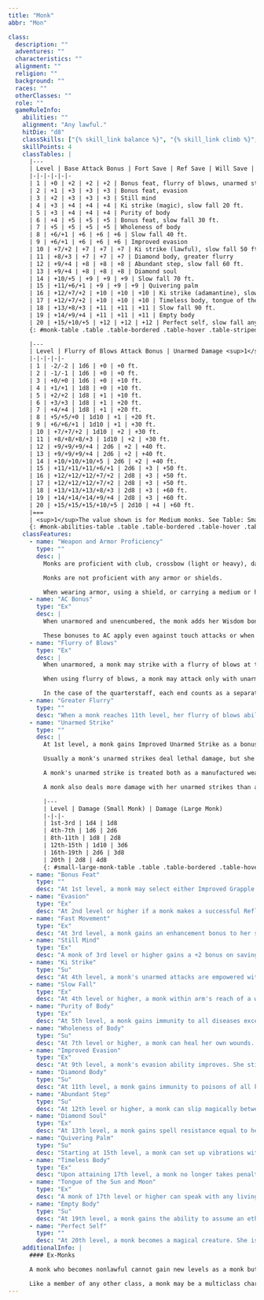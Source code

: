 ```yaml
---
title: "Monk"
abbr: "Mon"

class:
  description: ""
  adventures: ""
  characteristics: ""
  alignment: ""
  religion: ""
  background: ""
  races: ""
  otherClasses: ""
  role: ""
  gameRuleInfo:
    abilities: ""
    alignment: "Any lawful."
    hitDie: "d8"
    classSkills: ["{% skill_link balance %}", "{% skill_link climb %}", "{% skill_link concentration %}", "{% skill_link craft %}", "{% skill_link diplomacy %}", "{% skill_link escape-artist %}", "{% skill_link hide %}", "{% skill_link jump %}", "{% skill_link knowledge 'Knowledge (Arcana)' %}", "{% skill_link knowledge 'Knowledge (Religion)' %}", "{% skill_link listen %}", "{% skill_link move-silently %}", "{% skill_link perform %}", "{% skill_link profession %}", "{% skill_link sense-motive %}", "{% skill_link spot %}", "{% skill_link swim %}", "{% skill_link tumble %}"]
    skillPoints: 4
    classTables: |
      |---
      | Level | Base Attack Bonus | Fort Save | Ref Save | Will Save | Special
      |-|-|-|-|-|-
      | 1 | +0 | +2 | +2 | +2 | Bonus feat, flurry of blows, unarmed strike
      | 2 | +1 | +3 | +3 | +3 | Bonus feat, evasion
      | 3 | +2 | +3 | +3 | +3 | Still mind
      | 4 | +3 | +4 | +4 | +4 | Ki strike (magic), slow fall 20 ft.
      | 5 | +3 | +4 | +4 | +4 | Purity of body
      | 6 | +4 | +5 | +5 | +5 | Bonus feat, slow fall 30 ft.
      | 7 | +5 | +5 | +5 | +5 | Wholeness of body
      | 8 | +6/+1 | +6 | +6 | +6 | Slow fall 40 ft.
      | 9 | +6/+1 | +6 | +6 | +6 | Improved evasion
      | 10 | +7/+2 | +7 | +7 | +7 | Ki strike (lawful), slow fall 50 ft.
      | 11 | +8/+3 | +7 | +7 | +7 | Diamond body, greater flurry
      | 12 | +9/+4 | +8 | +8 | +8 | Abundant step, slow fall 60 ft.
      | 13 | +9/+4 | +8 | +8 | +8 | Diamond soul
      | 14 | +10/+5 | +9 | +9 | +9 | Slow fall 70 ft.
      | 15 | +11/+6/+1 | +9 | +9 | +9 | Quivering palm
      | 16 | +12/+7/+2 | +10 | +10 | +10 | Ki strike (adamantine), slow fall 80 ft.
      | 17 | +12/+7/+2 | +10 | +10 | +10 | Timeless body, tongue of the sun and moon
      | 18 | +13/+8/+3 | +11 | +11 | +11 | Slow fall 90 ft.
      | 19 | +14/+9/+4 | +11 | +11 | +11 | Empty body
      | 20 | +15/+10/+5 | +12 | +12 | +12 | Perfect self, slow fall any distance
      {: #monk-table .table .table-bordered .table-hover .table-striped data-caption="Table: The Monk" }

      |---
      | Level | Flurry of Blows Attack Bonus | Unarmed Damage <sup>1</sup> | AC Bonus | Unarmored Speed Bonus
      |-|-|-|-|-
      | 1 | -2/-2 | 1d6 | +0 | +0 ft.
      | 2 | -1/-1 | 1d6 | +0 | +0 ft.
      | 3 | +0/+0 | 1d6 | +0 | +10 ft.
      | 4 | +1/+1 | 1d8 | +0 | +10 ft.
      | 5 | +2/+2 | 1d8 | +1 | +10 ft.
      | 6 | +3/+3 | 1d8 | +1 | +20 ft.
      | 7 | +4/+4 | 1d8 | +1 | +20 ft.
      | 8 | +5/+5/+0 | 1d10 | +1 | +20 ft.
      | 9 | +6/+6/+1 | 1d10 | +1 | +30 ft.
      | 10 | +7/+7/+2 | 1d10 | +2 | +30 ft.
      | 11 | +8/+8/+8/+3 | 1d10 | +2 | +30 ft.
      | 12 | +9/+9/+9/+4 | 2d6 | +2 | +40 ft.
      | 13 | +9/+9/+9/+4 | 2d6 | +2 | +40 ft.
      | 14 | +10/+10/+10/+5 | 2d6 | +2 | +40 ft.
      | 15 | +11/+11/+11/+6/+1 | 2d6 | +3 | +50 ft.
      | 16 | +12/+12/+12/+7/+2 | 2d8 | +3 | +50 ft.
      | 17 | +12/+12/+12/+7/+2 | 2d8 | +3 | +50 ft.
      | 18 | +13/+13/+13/+8/+3 | 2d8 | +3 | +60 ft.
      | 19 | +14/+14/+14/+9/+4 | 2d8 | +3 | +60 ft.
      | 20 | +15/+15/+15/+10/+5 | 2d10 | +4 | +60 ft.
      |===
      | <sup>1</sup>The value shown is for Medium monks. See Table: Small or Large Monk Unarmed Damage for Small or Large monks. |<|<|<|<
      {: #monk-abilities-table .table .table-bordered .table-hover .table-striped data-caption="Table: Monk Special Abilities" }
    classFeatures:
      - name: "Weapon and Armor Proficiency"
        type: ""
        desc: |
          Monks are proficient with club, crossbow (light or heavy), dagger, handaxe, javelin, kama, nunchaku, quarterstaff, sai, shuriken, siangham, and sling.

          Monks are not proficient with any armor or shields.

          When wearing armor, using a shield, or carrying a medium or heavy load, a monk loses her AC bonus, as well as her fast movement and flurry of blows abilities.
      - name: "AC Bonus"
        type: "Ex"
        desc: |
          When unarmored and unencumbered, the monk adds her Wisdom bonus (if any) to her AC. In addition, a monk gains a +1 bonus to AC at 5th level. This bonus increases by 1 for every five monk levels thereafter (+2 at 10th, +3 at 15th, and +4 at 20th level).

          These bonuses to AC apply even against touch attacks or when the monk is flat-footed. She loses these bonuses when she is immobilized or helpless, when she wears any armor, when she carries a shield, or when she carries a medium or heavy load.
      - name: "Flurry of Blows"
        type: "Ex"
        desc: |
          When unarmored, a monk may strike with a flurry of blows at the expense of accuracy. When doing so, she may make one extra attack in a round at her highest base attack bonus, but this attack takes a -2 penalty, as does each other attack made that round. The resulting modified base attack bonuses are shown in the Flurry of Blows Attack Bonus column on Table: The Monk. This penalty applies for 1 round, so it also affects attacks of opportunity the monk might make before her next action. When a monk reaches 5th level, the penalty lessens to -1, and at 9th level it disappears. A monk must use a full attack action to strike with a flurry of blows.

          When using flurry of blows, a monk may attack only with unarmed strikes or with special monk weapons (kama, nunchaku, quarterstaff, sai, shuriken, and siangham). She may attack with unarmed strikes and special monk weapons interchangeably as desired. When using weapons as part of a flurry of blows, a monk applies her Strength bonus (not Str bonus &times; 1 &#189; or &times; &#189;) to her damage rolls for all successful attacks, whether she wields a weapon in one or both hands. The monk can't use any weapon other than a special monk weapon as part of a flurry of blows.

          In the case of the quarterstaff, each end counts as a separate weapon for the purpose of using the flurry of blows ability. Even though the quarterstaff requires two hands to use, a monk may still intersperse unarmed strikes with quarterstaff strikes, assuming that she has enough attacks in her flurry of blows routine to do so.
      - name: "Greater Flurry"
        type: ""
        desc: "When a monk reaches 11th level, her flurry of blows ability improves. In addition to the standard single extra attack she gets from flurry of blows, she gets a second extra attack at her full base attack bonus."
      - name: "Unarmed Strike"
        type: ""
        desc: |
          At 1st level, a monk gains Improved Unarmed Strike as a bonus feat. A monk's attacks may be with either fist interchangeably or even from elbows, knees, and feet. This means that a monk may even make unarmed strikes with her hands full. There is no such thing as an off-hand attack for a monk striking unarmed. A monk may thus apply her full Strength bonus on damage rolls for all her unarmed strikes.

          Usually a monk's unarmed strikes deal lethal damage, but she can choose to deal nonlethal damage instead with no penalty on her attack roll. She has the same choice to deal lethal or nonlethal damage while grappling.

          A monk's unarmed strike is treated both as a manufactured weapon and a natural weapon for the purpose of spells and effects that enhance or improve either manufactured weapons or natural weapons.

          A monk also deals more damage with her unarmed strikes than a normal person would, as shown on Table: The Monk. The unarmed damage on Table: The Monk is for Medium monks. A Small monk deals less damage than the amount given there with her unarmed attacks, while a Large monk deals more damage; see Table: Small or Large Monk Unarmed Damage.

          |---
          | Level | Damage (Small Monk) | Damage (Large Monk)
          |-|-|-
          | 1st-3rd | 1d4 | 1d8
          | 4th-7th | 1d6 | 2d6
          | 8th-11th | 1d8 | 2d8
          | 12th-15th | 1d10 | 3d6
          | 16th-19th | 2d6 | 3d8
          | 20th | 2d8 | 4d8
          {: #small-large-monk-table .table .table-bordered .table-hover .table-striped data-caption="Table: Small or Large Monk Unarmed Damage" }
      - name: "Bonus Feat"
        type: ""
        desc: "At 1st level, a monk may select either Improved Grapple or Stunning Fist as a bonus feat. At 2nd level, she may select either Combat Reflexes or Deflect Arrows as a bonus feat. At 6th level, she may select either Improved Disarm or Improved Trip as a bonus feat. A monk need not have any of the prerequisites normally required for these feats to select them."
      - name: "Evasion"
        type: "Ex"
        desc: "At 2nd level or higher if a monk makes a successful Reflex saving throw against an attack that normally deals half damage on a successful save, she instead takes no damage. Evasion can be used only if a monk is wearing light armor or no armor. A helpless monk does not gain the benefit of evasion."
      - name: "Fast Movement"
        type: "Ex"
        desc: "At 3rd level, a monk gains an enhancement bonus to her speed, as shown on Table: The Monk. A monk in armor or carrying a medium or heavy load loses this extra speed."
      - name: "Still Mind"
        type: "Ex"
        desc: "A monk of 3rd level or higher gains a +2 bonus on saving throws against spells and effects from the school of enchantment."
      - name: "Ki Strike"
        type: "Su"
        desc: "At 4th level, a monk's unarmed attacks are empowered with ki. Her unarmed attacks are treated as magic weapons for the purpose of dealing damage to creatures with damage reduction. Ki strike improves with the character's monk level. At 10th level, her unarmed attacks are also treated as lawful weapons for the purpose of dealing damage to creatures with damage reduction. At 16th level, her unarmed attacks are treated as adamantine weapons for the purpose of dealing damage to creatures with damage reduction and bypassing hardness."
      - name: "Slow Fall"
        type: "Ex"
        desc: "At 4th level or higher, a monk within arm's reach of a wall can use it to slow her descent. When first using this ability, she takes damage as if the fall were 20 feet shorter than it actually is. The monk's ability to slow her fall (that is, to reduce the effective distance of the fall when next to a wall) improves with her monk level until at 20th level she can use a nearby wall to slow her descent and fall any distance without harm."
      - name: "Purity of Body"
        type: "Ex"
        desc: "At 5th level, a monk gains immunity to all diseases except for supernatural and magical diseases."
      - name: "Wholeness of Body"
        type: "Su"
        desc: "At 7th level or higher, a monk can heal her own wounds. She can heal a number of hit points of damage equal to twice her current monk level each day, and she can spread this healing out among several uses."
      - name: "Improved Evasion"
        type: "Ex"
        desc: "At 9th level, a monk's evasion ability improves. She still takes no damage on a successful Reflex saving throw against attacks, but henceforth she takes only half damage on a failed save. A helpless monk does not gain the benefit of improved evasion."
      - name: "Diamond Body"
        type: "Su"
        desc: "At 11th level, a monk gains immunity to poisons of all kinds."
      - name: "Abundant Step"
        type: "Su"
        desc: "At 12th level or higher, a monk can slip magically between spaces, as if using the spell _dimension door_, once per day. Her caster level for this effect is one-half her monk level (rounded down)."
      - name: "Diamond Soul"
        type: "Ex"
        desc: "At 13th level, a monk gains spell resistance equal to her current monk level + 10. In order to affect the monk with a spell, a spellcaster must get a result on a caster level check (1d20 + caster level) that equals or exceeds the monk's spell resistance."
      - name: "Quivering Palm"
        type: "Su"
        desc: "Starting at 15th level, a monk can set up vibrations within the body of another creature that can thereafter be fatal if the monk so desires. She can use this quivering palm attack once a week, and she must announce her intent before making her attack roll. Constructs, oozes, plants, undead, incorporeal creatures, and creatures immune to critical hits cannot be affected. Otherwise, if the monk strikes successfully and the target takes damage from the blow, the quivering palm attack succeeds. Thereafter the monk can try to slay the victim at any later time, as long as the attempt is made within a number of days equal to her monk level. To make such an attempt, the monk merely wills the target to die (a free action), and unless the target makes a Fortitude saving throw (DC 10 + &#189; the monk's level + the monk's Wis modifier), it dies. If the saving throw is successful, the target is no longer in danger from that particular quivering palm attack, but it may still be affected by another one at a later time."
      - name: "Timeless Body"
        type: "Ex"
        desc: "Upon attaining 17th level, a monk no longer takes penalties to her ability scores for aging and cannot be magically aged. Any such penalties that she has already taken, however, remain in place. Bonuses still accrue, and the monk still dies of old age when her time is up."
      - name: "Tongue of the Sun and Moon"
        type: "Ex"
        desc: "A monk of 17th level or higher can speak with any living creature."
      - name: "Empty Body"
        type: "Su"
        desc: "At 19th level, a monk gains the ability to assume an ethereal state for 1 round per monk level per day, as though using the spell {% spell_link etherealness %}. She may go ethereal on a number of different occasions during any single day, as long as the total number of rounds spent in an ethereal state does not exceed her monk level."
      - name: "Perfect Self"
        type: ""
        desc: "At 20th level, a monk becomes a magical creature. She is forevermore treated as an outsider rather than as a humanoid (or whatever the monk's creature type was) for the purpose of spells and magical effects. Additionally, the monk gains damage reduction 10/magic, which allows her to ignore the first 10 points of damage from any attack made by a nonmagical weapon or by any natural attack made by a creature that doesn't have similar damage reduction. Unlike other outsiders, the monk can still be brought back from the dead as if she were a member of her previous creature type."
    additionalInfo: |
      #### Ex-Monks

      A monk who becomes nonlawful cannot gain new levels as a monk but retains all monk abilities.

      Like a member of any other class, a monk may be a multiclass character, but multiclass monks face a special restriction. A monk who gains a new class or (if already multiclass) raises another class by a level may never again raise her monk level, though she retains all her monk abilities.
---
```

